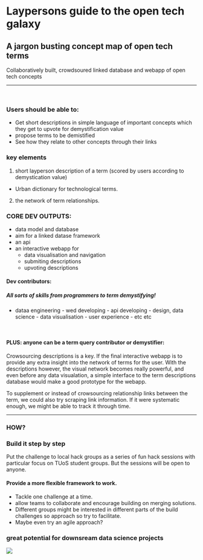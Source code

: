 # Laypersons guide to the open tech galaxy
## A jargon busting concept map of open tech terms

Collaboratively built, crowdsoured linked database and webapp of open tech concepts

***

<br>

### Users should be able to:
- Get short descriptions in simple language of important concepts which they get to upvote for demystification value
- propose terms to be demistified
- See how they relate to other concepts through their links 

### key elements
1. short layperson description of a term (scored by users according to demystication value)
- Urban dictionary for technological terms.
2. the network of term relationships.

### CORE DEV OUTPUTS:
- data model and database
- aim for a linked datase framework
- an api
- an interactive webapp for
  - data visualisation and navigation
  - submiting descriptions
  - upvoting descriptions

#### Dev contributors:
##### All sorts of skills from programmers to term demystifying!
- dataa engineering - wed developing - api developing - design, data science - data visualisation - user experience - etc etc

<br>

#### PLUS: anyone can be a term query contributor or demystifier:
Crowsourcing descriptions is a key. If the final interactive webapp is to provide any extra insight into the network of terms for the user. With the descriptions however, the visual network becomes really powerful, and even before any data visualation, a simple interface to the term descriptions database would make a good prototype for the webapp.

To supplement or instead of crowsourcing relationship links between the term, we could also try scraping link information. If it were systematic enough, we might be able to track it through time.

***

### HOW?
### Build it step by step

Put the challenge to local hack groups as a series of fun hack sessions with particular focus on TUoS student groups. But the sessions will be open to anyone. 

#### Provide a more flexible framework to work. 
- Tackle one challenge at a time.
- allow teams to collaborate and encourage building on merging solutions. 
- Different groups might be interested in different parts of the build challenges so approach so try to facilitate. 
- Maybe even try an agile approach?






### great potential for downsream data science projects

![](https://giphy.com/gifs/kZEARnEy9ZSy4/html5)


